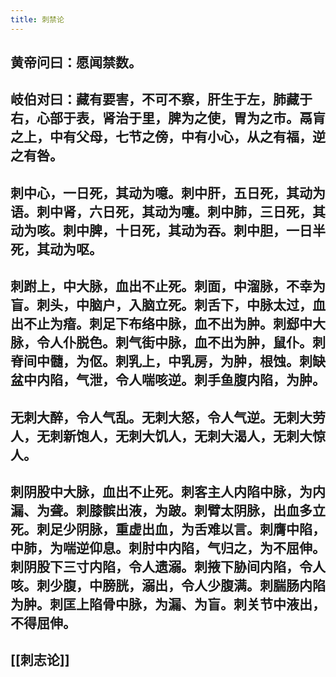 ```yaml
---
title: 刺禁论
---
```


## 黄帝问曰：愿闻禁数。
## 岐伯对曰：藏有要害，不可不察，肝生于左，肺藏于右，心部于表，肾治于里，脾为之使，胃为之市。鬲肓之上，中有父母，七节之傍，中有小心，从之有福，逆之有咎。
## 刺中心，一日死，其动为噫。刺中肝，五日死，其动为语。刺中肾，六日死，其动为嚏。刺中肺，三日死，其动为咳。刺中脾，十日死，其动为吞。刺中胆，一日半死，其动为呕。
## 刺跗上，中大脉，血出不止死。刺面，中溜脉，不幸为盲。刺头，中脑户，入脑立死。刺舌下，中脉太过，血出不止为瘖。刺足下布络中脉，血不出为肿。刺郄中大脉，令人仆脱色。刺气街中脉，血不出为肿，鼠仆。刺脊间中髓，为伛。刺乳上，中乳房，为肿，根蚀。刺缺盆中内陷，气泄，令人喘咳逆。刺手鱼腹内陷，为肿。
## 无刺大醉，令人气乱。无刺大怒，令人气逆。无刺大劳人，无刺新饱人，无刺大饥人，无刺大渴人，无刺大惊人。
## 刺阴股中大脉，血出不止死。刺客主人内陷中脉，为内漏、为聋。刺膝髌出液，为跛。刺臂太阴脉，出血多立死。刺足少阴脉，重虚出血，为舌难以言。刺膺中陷，中肺，为喘逆仰息。刺肘中内陷，气归之，为不屈伸。刺阴股下三寸内陷，令人遗溺。刺掖下胁间内陷，令人咳。刺少腹，中膀胱，溺出，令人少腹满。刺腨肠内陷为肿。刺匡上陷骨中脉，为漏、为盲。刺关节中液出，不得屈伸。
## [[刺志论]]
